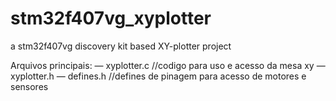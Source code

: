 # stm32f407vg_xyplotter
a stm32f407vg discovery kit based XY-plotter project

Arquivos principais:
— xyplotter.c	//codigo para uso e acesso da mesa xy
— xyplotter.h
— defines.h	//defines de pinagem para acesso de motores e sensores
